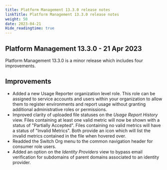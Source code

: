 ```yaml
---
title: Platform Management 13.3.0 release notes
linkTitle: Platform Management 13.3.0 release notes
weight: 50
date: 2023-04-21
Hide_readingtime: true
---
```


## Platform Management 13.3.0 - 21 Apr 2023

Platform Management 13.3.0 is a minor release which includes four improvements.

## Improvements

* Added a new Usage Reporter organization level role. This role can be assigned to service accounts and users within your organization to allow them to register environments and report usage without granting additional administrative roles or permissions.
* Improved clarity of uploaded file statuses on the *Usage Report History* view. Files containing at least one valid metric will now be shown with a status of "Partially Accepted". Files containing no valid metrics will have a status of "Invalid Metrics". Both provide an icon which will list the invalid metrics contained in the file when hovered over.
* Readded the Switch Org menu to the common navigation header for consumer role users.
* Added an option on the *Identity Providers* view to bypass email verification for subdomains of parent domains associated to an identity provider.
